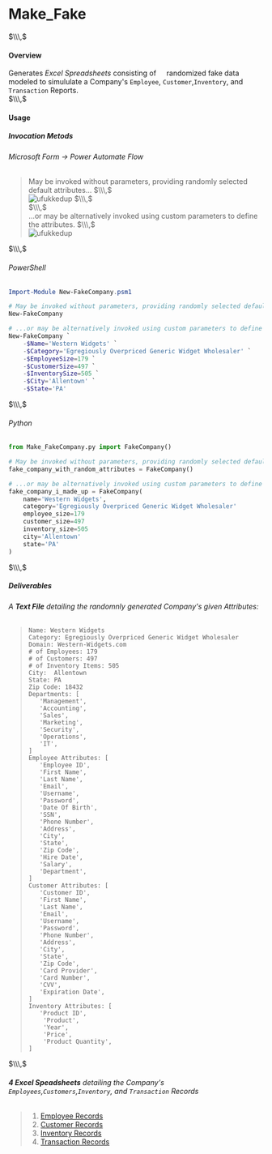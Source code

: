 # Make_Fake  

$\\\,$   
#### Overview
Generates *Excel Spreadsheets* consisting of $\quad\text{randomized fake data} \quad$ modeled to simululate a Company's `Employee`, `Customer`,`Inventory`, and `Transaction` Reports.  
$\\\,$   
#### Usage     
##### Invocation Metods
###### Microsoft Form $\longrightarrow$ Power Automate Flow
> May be invoked without parameters, providing randomly selected default attributes...
> $\\\,$   
> ![ufukkedup](images/Make_Fake_Form_Without_Params.jpg)
> $\\\,$   
> $\\\,$   
> ...or may be alternatively invoked using custom parameters to define the attributes.
> $\\\,$   
> ![ufukkedup](images/Make_Fake_Form_With_Params.jpg)

$\\\,$      
###### PowerShell
```powershell
Import-Module New-FakeCompany.psm1

# May be invoked without parameters, providing randomly selected default attributes...
New-FakeCompany

# ...or may be alternatively invoked using custom parameters to define the attributes.
New-FakeCompany `
    -$Name='Western Widgets' `
    -$Category='Egregiously Overpriced Generic Widget Wholesaler' `
    -$EmployeeSize=179 `
    -$CustomerSize=497 `
    -$InventorySize=505 `
    -$City='Allentown' `
    -$State='PA'
``` 

$\\\,$   

###### Python 
   
```python
from Make_FakeCompany.py import FakeCompany()

# May be invoked without parameters, providing randomly selected default attributes...
fake_company_with_random_attributes = FakeCompany()

# ...or may be alternatively invoked using custom parameters to define the attributes.
fake_company_i_made_up = FakeCompany(
    name='Western Widgets',
    category='Egregiously Overpriced Generic Widget Wholesaler'
    employee_size=179
    customer_size=497
    inventory_size=505
    city='Allentown'
    state='PA'
)
```
$\\\,$
##### Deliverables
###### A **Text File** detailing the randomnly generated Company's given $Attributes$:
> ```
> Name: Western Widgets
> Category: Egregiously Overpriced Generic Widget Wholesaler
> Domain: Western-Widgets.com
> # of Employees: 179
> # of Customers: 497
> # of Inventory Items: 505
> City:  Allentown
> State: PA
> Zip Code: 18432
> Departments: [
>    'Management', 
>    'Accounting', 
>    'Sales', 
>    'Marketing', 
>    'Security', 
>    'Operations', 
>    'IT', 
> ]
> Employee Attributes: [
>    'Employee ID', 
>    'First Name', 
>    'Last Name', 
>    'Email', 
>    'Username', 
>    'Password', 
>    'Date Of Birth', 
>    'SSN', 
>    'Phone Number', 
>    'Address', 
>    'City', 
>    'State', 
>    'Zip Code', 
>    'Hire Date', 
>    'Salary', 
>    'Department', 
> ]
> Customer Attributes: [
>    'Customer ID', 
>    'First Name', 
>    'Last Name', 
>    'Email', 
>    'Username', 
>    'Password', 
>    'Phone Number', 
>    'Address', 
>    'City', 
>    'State', 
>    'Zip Code', 
>    'Card Provider', 
>    'Card Number', 
>    'CVV', 
>    'Expiration Date', 
> ]
> Inventory Attributes: [
>    'Product ID', 
>     'Product', 
>     'Year', 
>     'Price', 
>     'Product Quantity', 
> ]
>```

$\\\,$
###### **4 Excel Speadsheets** detailing the Company's `Employees`,`Customers`,`Inventory`, and `Transaction` $Records$
> 1. [Employee Records](powershell/to_excel/Western%20Widgets%20-%20Egregiously%20Overpriced%20Generic%20Widget%20Wholesaler%C2%A0%20-%20Employees.xlsx)
> 2. [Customer Records](powershell/to_excel/Western%20Widgets%20-%20Egregiously%20Overpriced%20Generic%20Widget%20Wholesaler%C2%A0%20-%20Customers.xlsx)
> 3. [Inventory Records](powershell/to_excel/Western%20Widgets%20-%20Egregiously%20Overpriced%20Generic%20Widget%20Wholesaler%C2%A0%20-%20Inventory.xlsx)
> 4. [Transaction Records](powershell/to_excel/Western%20Widgets%20-%20Egregiously%20Overpriced%20Generic%20Widget%20Wholesaler%C2%A0%20-%20Transactions.xlsx)
